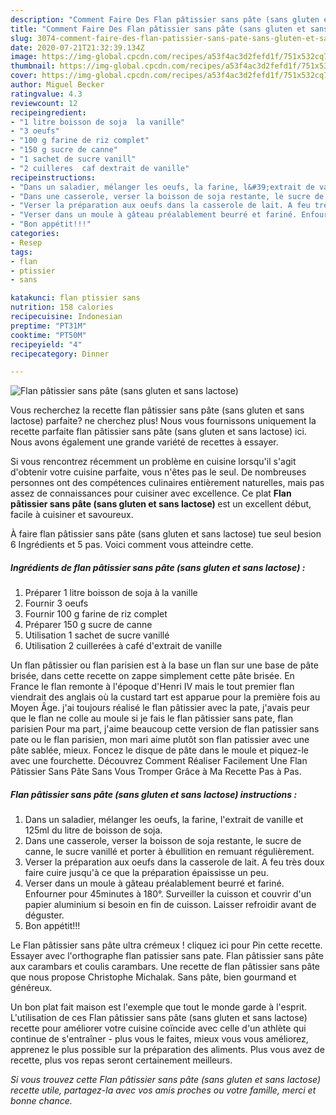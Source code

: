 ```yaml
---
description: "Comment Faire Des Flan pâtissier sans pâte (sans gluten et sans lactose)"
title: "Comment Faire Des Flan pâtissier sans pâte (sans gluten et sans lactose)"
slug: 3074-comment-faire-des-flan-patissier-sans-pate-sans-gluten-et-sans-lactose
date: 2020-07-21T21:32:39.134Z
image: https://img-global.cpcdn.com/recipes/a53f4ac3d2fefd1f/751x532cq70/flan-patissier-sans-pate-sans-gluten-et-sans-lactose-photo-principale-de-la-recette.jpg
thumbnail: https://img-global.cpcdn.com/recipes/a53f4ac3d2fefd1f/751x532cq70/flan-patissier-sans-pate-sans-gluten-et-sans-lactose-photo-principale-de-la-recette.jpg
cover: https://img-global.cpcdn.com/recipes/a53f4ac3d2fefd1f/751x532cq70/flan-patissier-sans-pate-sans-gluten-et-sans-lactose-photo-principale-de-la-recette.jpg
author: Miguel Becker
ratingvalue: 4.3
reviewcount: 12
recipeingredient:
- "1 litre boisson de soja  la vanille"
- "3 oeufs"
- "100 g farine de riz complet"
- "150 g sucre de canne"
- "1 sachet de sucre vanill"
- "2 cuilleres  caf dextrait de vanille"
recipeinstructions:
- "Dans un saladier, mélanger les oeufs, la farine, l&#39;extrait de vanille et 125ml du litre de boisson de soja."
- "Dans une casserole, verser la boisson de soja restante, le sucre de canne, le sucre vanillé et porter à ébullition en remuant régulièrement."
- "Verser la préparation aux oeufs dans la casserole de lait. A feu très doux faire cuire jusqu&#39;à ce que la préparation épaississe un peu."
- "Verser dans un moule à gâteau préalablement beurré et fariné. Enfourner pour 45minutes à 180°. Surveiller la cuisson et couvrir d&#39;un papier aluminium si besoin en fin de cuisson. Laisser refroidir avant de déguster."
- "Bon appétit!!!"
categories:
- Resep
tags:
- flan
- ptissier
- sans

katakunci: flan ptissier sans 
nutrition: 158 calories
recipecuisine: Indonesian
preptime: "PT31M"
cooktime: "PT50M"
recipeyield: "4"
recipecategory: Dinner

---
```



![Flan pâtissier sans pâte (sans gluten et sans lactose)](https://img-global.cpcdn.com/recipes/a53f4ac3d2fefd1f/751x532cq70/flan-patissier-sans-pate-sans-gluten-et-sans-lactose-photo-principale-de-la-recette.jpg)

Vous recherchez la recette flan pâtissier sans pâte (sans gluten et sans lactose) parfaite? ne cherchez plus! Nous vous fournissons uniquement la recette parfaite flan pâtissier sans pâte (sans gluten et sans lactose) ici. Nous avons également une grande variété de recettes à essayer.

Si vous rencontrez récemment un problème en cuisine lorsqu'il s'agit d'obtenir votre cuisine parfaite, vous n'êtes pas le seul. De nombreuses personnes ont des compétences culinaires entièrement naturelles, mais pas assez de connaissances pour cuisiner avec excellence. Ce plat <strong> Flan pâtissier sans pâte (sans gluten et sans lactose) </strong> est un excellent début, facile à cuisiner et savoureux.

<!--inarticleads1-->

À faire flan pâtissier sans pâte (sans gluten et sans lactose) tue seul besion 6 Ingrédients et 5 pas. Voici comment vous atteindre cette.

##### Ingrédients de flan pâtissier sans pâte (sans gluten et sans lactose) :

1. Préparer 1 litre boisson de soja à la vanille
1. Fournir 3 oeufs
1. Fournir 100 g farine de riz complet
1. Préparer 150 g sucre de canne
1. Utilisation 1 sachet de sucre vanillé
1. Utilisation 2 cuillerées à café d&#39;extrait de vanille


Un flan pâtissier ou flan parisien est à la base un flan sur une base de pâte brisée, dans cette recette on zappe simplement cette pâte brisée. En France le flan remonte à l&#39;époque d&#39;Henri IV mais le tout premier flan viendrait des anglais où la custard tart est apparue pour la première fois au Moyen Âge. j&#39;ai toujours réalisé le flan pâtissier avec la pate, j&#39;avais peur que le flan ne colle au moule si je fais le flan pâtissier sans pate, flan parisien Pour ma part, j&#39;aime beaucoup cette version de flan patissier sans pate ou le flan parisien, mon mari aime plutôt son flan patissier avec une pâte sablée, mieux. Foncez le disque de pâte dans le moule et piquez-le avec une fourchette. Découvrez Comment Réaliser Facilement Une Flan Pâtissier Sans Pâte Sans Vous Tromper Grâce à Ma Recette Pas à Pas. 

<!--inarticleads2-->

##### Flan pâtissier sans pâte (sans gluten et sans lactose) instructions :

1. Dans un saladier, mélanger les oeufs, la farine, l&#39;extrait de vanille et 125ml du litre de boisson de soja.
1. Dans une casserole, verser la boisson de soja restante, le sucre de canne, le sucre vanillé et porter à ébullition en remuant régulièrement.
1. Verser la préparation aux oeufs dans la casserole de lait. A feu très doux faire cuire jusqu&#39;à ce que la préparation épaississe un peu.
1. Verser dans un moule à gâteau préalablement beurré et fariné. Enfourner pour 45minutes à 180°. Surveiller la cuisson et couvrir d&#39;un papier aluminium si besoin en fin de cuisson. Laisser refroidir avant de déguster.
1. Bon appétit!!!


Le Flan pâtissier sans pâte ultra crémeux ! cliquez ici pour Pin cette recette. Essayer avec l&#39;orthographe flan patissier sans pate. Flan pâtissier sans pâte aux carambars et coulis carambars. Une recette de flan pâtissier sans pâte que nous propose Christophe Michalak. Sans pâte, bien gourmand et généreux. 

<!--inarticleads1-->

<p>
Un bon plat fait maison est l'exemple que tout le monde garde à l'esprit. L'utilisation de ces Flan pâtissier sans pâte (sans gluten et sans lactose) recette pour améliorer votre cuisine coïncide avec celle d'un athlète qui continue de s'entraîner - plus vous le faites, mieux vous vous améliorez, apprenez le plus possible sur la préparation des aliments. Plus vous avez de recette, plus vos repas seront certainement meilleurs.
</p>

<p>
<i>Si vous trouvez cette Flan pâtissier sans pâte (sans gluten et sans lactose) recette utile, partagez-la avec vos amis proches ou votre famille, merci et bonne chance.</i>
</p>
